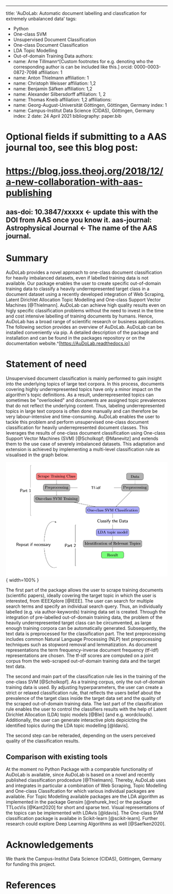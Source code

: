 
---
title: 'AuDoLab: Automatic document labelling and classfication for extremely unbalanced data'
tags:
  - Python
  - One-class SVM
  - Unsupervised Document Classification
  - One-class Document Classification
  - LDA Topic Modelling
  - Out-of-domain Training Data
authors:
  - name: Arne Tillmann^[Custom footnotes for e.g. denoting who the corresponding author is can be included like this.]
    orcid: 0000-0003-0872-7098
    affiliation: 1
  - name: Anton Thielmann
    affiliation: 1
  - name: Christoph Weisser
    affiliation: 1,2
  - name: Benjamin Säfken
    affiliation: 1,2
  - name: Alexander Silbersdorff
    affiliation: 1, 2
  - name: Thomas Kneib
    affiliation: 1,2
affiliations:
 - name: Georg-August-Universität Göttingen, Göttingen, Germany
   index: 1
 - name: Campus-Institut Data Science (CIDAS), Göttingen, Germany
   index: 2
date: 24 April 2021
bibliography: paper.bib

# Optional fields if submitting to a AAS journal too, see this blog post:
# https://blog.joss.theoj.org/2018/12/a-new-collaboration-with-aas-publishing
aas-doi: 10.3847/xxxxx <- update this with the DOI from AAS once you know it.
aas-journal: Astrophysical Journal <- The name of the AAS journal.
---

# Summary

AuDoLab provides a novel approach to one-class document classification for heavily imbalanced datasets, even if labelled training data is not available.
Our package enables the user to create specific out-of-domain training data to classify a heavily underrepresented target class
in a document dataset using a recently developed integration of Web Scraping, Latent Dirichlet Allocation Topic Modelling and One-class Support Vector Machines [@Thielmann]. AuDoLab can achieve high quality results even on higly specific classification problems without the need to invest in the time and cost intensive
labelling of training documents by humans. Hence, AuDoLab has a broad range of scientific research or business applications. The following section provides an overview of AuDoLab. AuDoLab can be installed conveniently via pip. A detailed description of the package and installation and can be found in the packages repository or on the documentation website.^[https://AuDoLab.readthedocs.io] 

# Statement of need

Unsupervised document classification is mainly performed to gain insight into the underlying topics of large text corpora.
In this process, documents covering highly underrepresented topics have only a minor impact on the algorithm's topic definitions. As a result, underrepresented topics can sometimes be "overlooked" and documents are assigned topic prevalences that do not reflect the underlying content.
Thus, labeling underrepresented topics in large text corpora is often done manually and can therefore be very labour-intensive and time-consuming.
AuDoLab enables the user to tackle this problem and perform unsupervised one-class document classification for heavily underrepresented document classes.
This leverages the results of one-class document classification using One-class Support Vector Machines (SVM) [@Scholkopf; @Manevitz] and extends them to the use case of severely imbalanced datasets.
This adaptation and extension is achieved by implementing a multi-level classification rule as visualised in the graph below.

![Classification Procedure.\label{fig:test2}](figures/tree.PNG){ width=100% }

The first part of the package allows the user to scrape training documents (scientific papers), ideally covering the target topic in which the user is interested, from IEEEXplore [@IEEE]. The user can search for multiple search terms and specify an individual search query. Thus, an individually labelled (e.g. via author-keywords) training data set is created. Through the integration of pre-labelled out-of-domain training data, the problem of the heavily underrepresented target class can be circumvented, as large enough training corpora can be automatically generated.
Subsequently, the text data is preprocessed for the classification part. The text preprocessing includes common Natural Language Processing (NLP) text preprocessing techniques such as stopword removal and lemmatization.  As  document  representations  the  term  frequency-inverse  document  frequency  (tf-idf) representations are chosen. The tf-idf scores are computed on a joint corpus from the web-scraped out-of-domain training data and the target text data.

The second and main part of the classification rule lies in the training of the one-class SVM [@Scholkopf]. As a training corpus, only the out-of-domain training data is used.  By adjusting hyperparameters, the user can create a strict or relaxed classification rule, that reflects the users belief about the prevalence of the target class inside the target data set and the quality of the scraped out-of-domain training data. The last part of the classification rule enables the user to control the classifiers results with the help of Latent Dirichlet Allocation (LDA) topic models [@Blei] (and e.g. wordclouds). Additionally, the user can generate interactive plots depicicting the identified topics during the LDA topic modelling [@ldavis].

The second step can be reiteraded, depending on the users perceived quality of the classification results.

## Comparison with existing tools

At the moment no Python Package with a comparable functionality of AuDoLab is available, since AuDoLab is based on a novel and recently published classification prodcedure [@Thielmann].
Thereby, AuDoLab uses and integrates in particular a combination of Web Scraping, Topic Modelling and One-class Classifcation for which various individual packages are available. For Topic Modelling available packages are the LDA algorithm as implemented in the package Gensim [@rehurek_lrec] or the package TTLocVis [@Kant2020] for short and sparse text. Visual representations of the topics can be implemented with LDAvis [@ldavis]. The One-class SVM classification package is availabe in Scikit-learn [@scikit-learn]. Further research could explore Deep Learning Algorithms as well [@Saefken2020].

# Acknowledgements

We thank the Campus-Institut Data Science (CIDAS), Göttingen, Germany for funding this project.

# References
